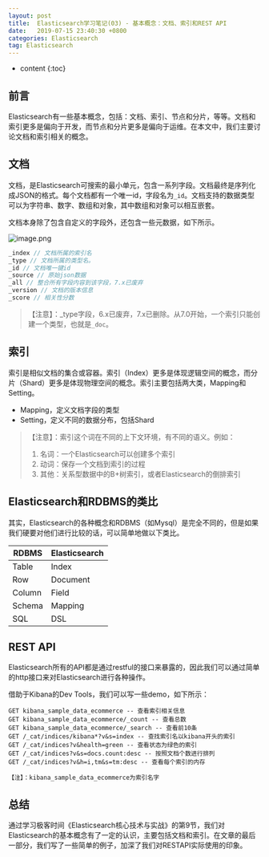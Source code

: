 ```yaml
---
layout: post
title:  Elasticsearch学习笔记(03) - 基本概念：文档、索引和REST API
date:   2019-07-15 23:40:30 +0800
categories: Elasticsearch
tag: Elasticsearch
---
```


* content
{:toc}

## 前言

Elasticsearch有一些基本概念，包括：文档、索引、节点和分片，等等。文档和索引更多是偏向于开发，而节点和分片更多是偏向于运维。在本文中，我们主要讨论文档和索引相关的概念。

## 文档

文档，是Elasticsearch可搜索的最小单元，包含一系列字段。文档最终是序列化成JSON的格式。每个文档都有一个唯一id，字段名为`_id`。文档支持的数据类型可以为字符串、数字、数组和对象，其中数组和对象可以相互嵌套。

文档本身除了包含自定义的字段外，还包含一些元数据，如下所示。

![image.png](https://upload-images.jianshu.io/upload_images/845143-3032cc0e76c5614c.png)


```java
_index // 文档所属的索引名
_type // 文档所属的类型名。
_id // 文档唯一键id
_source // 原始json数据
_all // 整合所有字段内容到该字段，7.x已废弃
_version // 文档的版本信息
_score // 相关性分数
```

> 【注意】：_type字段，6.x已废弃，7.x已删除。从7.0开始，一个索引只能创建一个类型，也就是`_doc`。

## 索引

索引是相似文档的集合或容器。索引（Index）更多是体现逻辑空间的概念，而分片（Shard）更多是体现物理空间的概念。索引主要包括两大类，Mapping和Setting。

+ Mapping，定义文档字段的类型
+ Setting，定义不同的数据分布，包括Shard

> 【注意】：索引这个词在不同的上下文环境，有不同的语义。例如：
> 1. 名词：一个Elasticsearch可以创建多个索引
> 2. 动词：保存一个文档到索引的过程
> 3. 其他：关系型数据中的B+树索引，或者Elasticsearch的倒排索引

## Elasticsearch和RDBMS的类比

其实，Elasticsearch的各种概念和RDBMS（如Mysql）是完全不同的，但是如果我们硬要对他们进行比较的话，可以简单地做以下类比。

| RDBMS | Elasticsearch |
| --- | --- |
| Table | Index  |
| Row | Document |
| Column | Field |
| Schema | Mapping |
| SQL | DSL |

## REST API

Elasticsearch所有的API都是通过restful的接口来暴露的，因此我们可以通过简单的http接口来对Elasticsearch进行各种操作。

借助于Kibana的Dev Tools，我们可以写一些demo，如下所示：

```nothing
GET kibana_sample_data_ecommerce -- 查看索引相关信息
GET kibana_sample_data_ecommerce/_count -- 查看总数
GET kibana_sample_data_ecommerce/_search -- 查看前10条
GET /_cat/indices/kibana*?v&s=index -- 查找索引名以kibana开头的索引
GET /_cat/indices?v&health=green -- 查看状态为绿色的索引
GET /_cat/indices?v&s=docs.count:desc -- 按照文档个数进行排列
GET /_cat/indices?v&h=i,tm&s=tm:desc -- 查看每个索引的内存

【注】：kibana_sample_data_ecommerce为索引名字
```

## 总结

通过学习极客时间《Elasticsearch核心技术与实战》的第9节，我们对Elasticsearch的基本概念有了一定的认识，主要包括文档和索引。在文章的最后一部分，我们写了一些简单的例子，加深了我们对RESTAPI实际使用的印象。